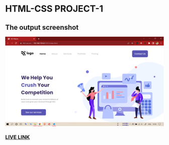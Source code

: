 # HTML-CSS PROJECT-1 

## The output screenshot

![myPC-OUTPUT](./myPC-OUTPUT.png)

### [LIVE LINK](https://seomaster-abhi.netlify.app/)


